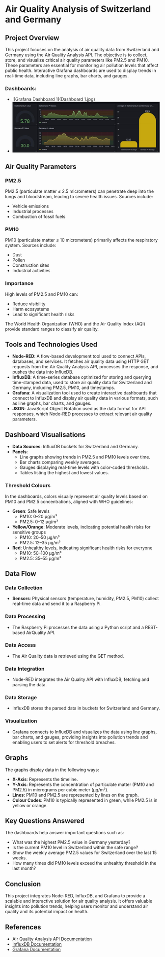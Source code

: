 # Air Quality Analysis of Switzerland and Germany

## Project Overview

This project focuses on the analysis of air quality data from Switzerland and Germany using the Air Quality Analysis API. The objective is to collect, store, and visualize critical air quality parameters like PM2.5 and PM10. These parameters are essential for monitoring air pollution levels that affect public health. Interactive Grafana dashboards are used to display trends in real-time data, including line graphs, bar charts, and gauges.

### Dashboards:
- ![Grafana Dashboard 1](Dashboard 1.jpg)
- ![Grafana Dashboard 2](Dashboard2.jpg)

## Air Quality Parameters

### PM2.5
PM2.5 (particulate matter ≤ 2.5 micrometers) can penetrate deep into the lungs and bloodstream, leading to severe health issues. Sources include:
- Vehicle emissions
- Industrial processes
- Combustion of fossil fuels

### PM10
PM10 (particulate matter ≤ 10 micrometers) primarily affects the respiratory system. Sources include:
- Dust
- Pollen
- Construction sites
- Industrial activities

### Importance
High levels of PM2.5 and PM10 can:
- Reduce visibility
- Harm ecosystems
- Lead to significant health risks

The World Health Organization (WHO) and the Air Quality Index (AQI) provide standard ranges to classify air quality.

## Tools and Technologies Used

- **Node-RED**: A flow-based development tool used to connect APIs, databases, and services. It fetches air quality data using HTTP GET requests from the Air Quality Analysis API, processes the response, and pushes the data into InfluxDB.
- **InfluxDB**: A time-series database optimized for storing and querying time-stamped data, used to store air quality data for Switzerland and Germany, including PM2.5, PM10, and timestamps.
- **Grafana**: A visualization tool used to create interactive dashboards that connect to InfluxDB and display air quality data in various formats, such as line graphs, bar charts, and gauges.
- **JSON**: JavaScript Object Notation used as the data format for API responses, which Node-RED processes to extract relevant air quality parameters.

## Dashboard Visualisations

- **Data Sources**: InfluxDB buckets for Switzerland and Germany.
- **Panels**:
  - Line graphs showing trends in PM2.5 and PM10 levels over time.
  - Bar charts comparing weekly averages.
  - Gauges displaying real-time levels with color-coded thresholds.
  - Tables listing the highest and lowest values.

### Threshold Colours
In the dashboards, colors visually represent air quality levels based on PM10 and PM2.5 concentrations, aligned with WHO guidelines:
- **Green**: Safe levels
  - PM10: 0–20 µg/m³
  - PM2.5: 0–12 µg/m³
- **Yellow/Orange**: Moderate levels, indicating potential health risks for sensitive groups
  - PM10: 20–50 µg/m³
  - PM2.5: 12–35 µg/m³
- **Red**: Unhealthy levels, indicating significant health risks for everyone
  - PM10: 50–100 µg/m³
  - PM2.5: 35–55 µg/m³

## Data Flow

### Data Collection
- **Sensors**: Physical sensors (temperature, humidity, PM2.5, PM10) collect real-time data and send it to a Raspberry Pi.

### Data Processing
- The Raspberry Pi processes the data using a Python script and a REST-based AirQuality API.

### Data Access
- The Air Quality data is retrieved using the GET method.

### Data Integration
- Node-RED integrates the Air Quality API with InfluxDB, fetching and parsing the data.

### Data Storage
- InfluxDB stores the parsed data in buckets for Switzerland and Germany.

### Visualization
- Grafana connects to InfluxDB and visualizes the data using line graphs, bar charts, and gauges, providing insights into pollution trends and enabling users to set alerts for threshold breaches.

## Graphs

The graphs display data in the following ways:
- **X-Axis**: Represents the timeline.
- **Y-Axis**: Represents the concentration of particulate matter (PM10 and PM2.5) in micrograms per cubic meter (µg/m³).
- **Lines**: PM10 and PM2.5 are represented by lines on the graph.
- **Colour Codes**: PM10 is typically represented in green, while PM2.5 is in yellow or orange.

## Key Questions Answered

The dashboards help answer important questions such as:
- What was the highest PM2.5 value in Germany yesterday?
- Is the current PM10 level in Switzerland within the safe range?
- Show the weekly average PM2.5 values for Switzerland over the last 15 weeks.
- How many times did PM10 levels exceed the unhealthy threshold in the last month?

## Conclusion

This project integrates Node-RED, InfluxDB, and Grafana to provide a scalable and interactive solution for air quality analysis. It offers valuable insights into pollution trends, helping users monitor and understand air quality and its potential impact on health.

## References

- [Air Quality Analysis API Documentation](https://example.com/api-docs)  
- [InfluxDB Documentation](https://docs.influxdata.com/influxdb/)  
- [Grafana Documentation](https://grafana.com/docs/grafana/latest/)
